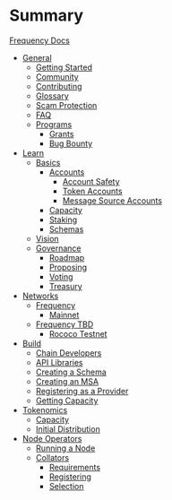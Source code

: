 # Summary

[Frequency Docs](index.md)
- [General]()
    - [Getting Started]()
    - [Community]()
    - [Contributing]()
    - [Glossary](glossary.md)
    - [Scam Protection]()
    - [FAQ]()
    - [Programs]()
        - [Grants]()
        - [Bug Bounty]()
- [Learn]()
    - [Basics]()
        - [Accounts](Basics/AccountOverview.md)
            - [Account Safety]()
            - [Token Accounts]()
            - [Message Source Accounts]()
        - [Capacity](Basics/BasicsCapacity.md)
        - [Staking]()
        - [Schemas](Basics/Schemas.md)
    - [Vision]()
    - [Governance]()
        - [Roadmap]()
        - [Proposing]()
        - [Voting]()
        - [Treasury]()
- [Networks]()
    - [Frequency]()
        - [Mainnet]()
    - [Frequency TBD]()
        - [Rococo Testnet]()
- [Build]()
    - [Chain Developers]()
    - [API Libraries]()
    - [Creating a Schema]()
    - [Creating an MSA]()
    - [Registering as a Provider]()
    - [Getting Capacity]()
- [Tokenomics]()
  - [Capacity]()
  - [Initial Distribution]()
- [Node Operators]()
    - [Running a Node]()
    - [Collators]()
        - [Requirements]()
        - [Registering]()
        - [Selection]()

